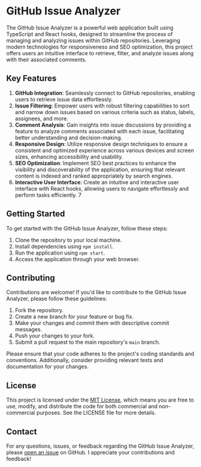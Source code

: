 # GitHub Issue Analyzer

The GitHub Issue Analyzer is a powerful web application built using TypeScript and React hooks, designed to streamline the process of managing and analyzing issues within GitHub repositories. Leveraging modern technologies for responsiveness and SEO optimization, this project offers users an intuitive interface to retrieve, filter, and analyze issues along with their associated comments.

## Key Features

1. **GitHub Integration**: Seamlessly connect to GitHub repositories, enabling users to retrieve issue data effortlessly.
2. **Issue Filtering**: Empower users with robust filtering capabilities to sort and narrow down issues based on various criteria such as status, labels, assignees, and more.
3. **Comment Analysis**: Gain insights into issue discussions by providing a feature to analyze comments associated with each issue, facilitating better understanding and decision-making.
4. **Responsive Design**: Utilize responsive design techniques to ensure a consistent and optimized experience across various devices and screen sizes, enhancing accessibility and usability.
5. **SEO Optimization**: Implement SEO best practices to enhance the visibility and discoverability of the application, ensuring that relevant content is indexed and ranked appropriately by search engines.
6. **Interactive User Interface**: Create an intuitive and interactive user interface with React hooks, allowing users to navigate effortlessly and perform tasks efficiently.
7
## Getting Started

To get started with the GitHub Issue Analyzer, follow these steps:

1. Clone the repository to your local machine.
2. Install dependencies using `npm install`.
3. Run the application using `npm start`.
4. Access the application through your web browser.

## Contributing

Contributions are welcome! If you'd like to contribute to the GitHub Issue Analyzer, please follow these guidelines:

1. Fork the repository.
2. Create a new branch for your feature or bug fix.
3. Make your changes and commit them with descriptive commit messages.
4. Push your changes to your fork.
5. Submit a pull request to the main repository's `main` branch.

Please ensure that your code adheres to the project's coding standards and conventions. Additionally, consider providing relevant tests and documentation for your changes.

## License

This project is licensed under the [MIT License](LICENSE), which means you are free to use, modify, and distribute the code for both commercial and non-commercial purposes. See the LICENSE file for more details.

## Contact

For any questions, issues, or feedback regarding the GitHub Issue Analyzer, please [open an issue](https://github.com/StealthWorm/reactjs-challenge-03-github-blog/issues) on GitHub. I appreciate your contributions and feedback!

